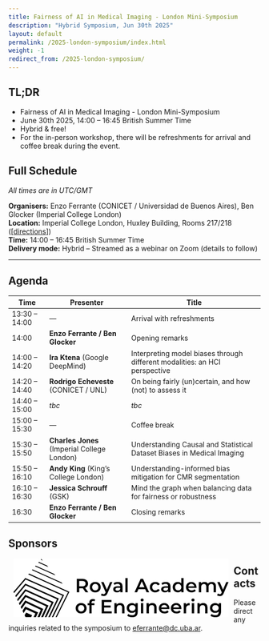 ```yaml
---
title: Fairness of AI in Medical Imaging - London Mini-Symposium
description: "Hybrid Symposium, Jun 30th 2025"
layout: default
permalink: /2025-london-symposium/index.html
weight: -1
redirect_from: /2025-london-symposium/
---
```


## TL;DR
 - Fairness of AI in Medical Imaging - London Mini-Symposium
 - June 30th 2025, 14:00 – 16:45 British Summer Time 
 - Hybrid & free! 
 - For the in-person workshop, there will be refreshments for arrival and coffee break during the event.


## Full Schedule
*All times are in UTC/GMT*

**Organisers:** Enzo Ferrante (CONICET / Universidad de Buenos Aires), Ben Glocker (Imperial College London)  
**Location:** Imperial College London, Huxley Building, Rooms 217/218 ([[directions](https://www.google.com/maps/place/Huxley+Building/@51.4989961,-0.181591,17z/data=!3m2!4b1!5s0x4876055c80e8df25:0x37148376e6b032c0!4m6!3m5!1s0x4876055c7df7c537:0x2541470e75df5fe0!8m2!3d51.4989961!4d-0.1790107!16s%2Fg%2F11bxvhf1hh?entry=tts&g_ep=EgoyMDI1MDYxNi4wIPu8ASoASAFQAw%3D%3D&skid=e1a53745-cac4-47ae-a723-c361b62333ec)])  
**Time:** 14:00 – 16:45 British Summer Time  
**Delivery mode:** Hybrid – Streamed as a webinar on Zoom (details to follow)

---

## Agenda

| Time           | Presenter                               | Title                                                                 |
|----------------|-----------------------------------------|-----------------------------------------------------------------------|
| 13:30 – 14:00  | —                                       | Arrival with refreshments                                             |
| 14:00          | **Enzo Ferrante / Ben Glocker**             | Opening remarks                                                       |
| 14:00 – 14:20  | **Ira Ktena** (Google DeepMind)             | Interpreting model biases through different modalities: an HCI perspective                                                                 |
| 14:20 – 14:40  | **Rodrigo Echeveste** (CONICET / UNL)       | On being fairly (un)certain, and how (not) to assess it                  |
| 14:40 – 15:00  | *tbc*                                   | *tbc*                                                                 |
| 15:00 – 15:30  | —                                       | Coffee break                                                          |
| 15:30 – 15:50  | **Charles Jones** (Imperial College London) | Understanding Causal and Statistical Dataset Biases in Medical Imaging |
| 15:50 – 16:10  | **Andy King** (King’s College London)       | Understanding-informed bias mitigation for CMR segmentation                                                                 |
| 16:10 – 16:30  | **Jessica Schrouff** (GSK)                  | Mind the graph when balancing data for fairness or robustness         |
| 16:30          | **Enzo Ferrante / Ben Glocker**             | Closing remarks                                                       |

## Sponsors
<div class="clearfix">
	<img class="img2" src="/images/royalaceng.png" alt="Royal Academy of Engineering" style="float: left; padding:0px 10px 10px 10px">
</div>

## Contacts

Please direct any inquiries related to the symposium to <a href="mailto:eferrante@dc.uba.ar">eferrante@dc.uba.ar</a>.
